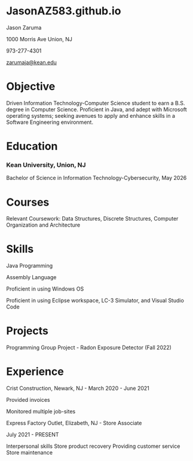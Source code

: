 # JasonAZ583.github.io
Jason Zaruma

1000 Morris Ave Union, NJ

973-277-4301

zarumaja@kean.edu

# Objective
Driven Information Technology-Computer Science student to earn a B.S. degree in Computer Science. Proficient in Java, and adept with Microsoft operating systems; seeking avenues to apply and enhance skills in a Software Engineering environment.

# Education
### Kean University, Union, NJ
Bachelor of Science in Information Technology-Cybersecurity, May 2026
# Courses
Relevant Coursework: Data Structures, Discrete Structures, Computer Organization and Architecture 
# Skills
Java Programming

Assembly Language

Proficient in using Windows OS

Proficient in using Eclipse workspace, LC-3 Simulator, and Visual Studio Code

# Projects

Programming Group Project - Radon Exposure Detector (Fall 2022)

# Experience

Crist Construction, Newark, NJ - March 2020 - June 2021

Provided invoices

Monitored multiple job-sites

Express Factory Outlet, Elizabeth, NJ - Store Associate

July 2021 - PRESENT

Interpersonal skills
Store product recovery
Providing customer service
Store maintenance 

# 
